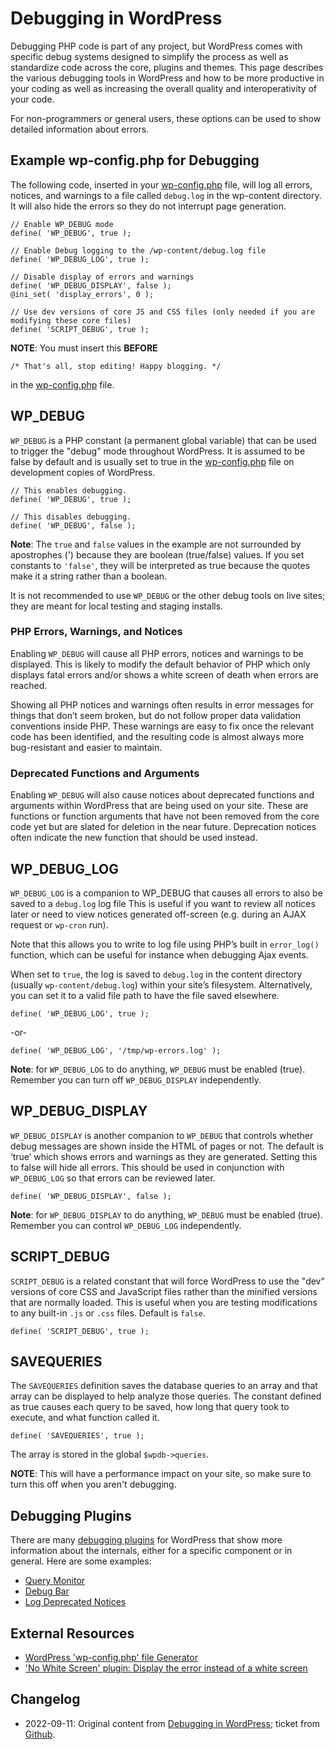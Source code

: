# Debugging in WordPress

Debugging PHP code is part of any project, but WordPress comes with specific debug systems designed to simplify the process as well as standardize code across the core, plugins and themes. This page describes the various debugging tools in WordPress and how to be more productive in your coding as well as increasing the overall quality and interoperativity of your code.

For non-programmers or general users, these options can be used to show detailed information about errors.

## Example wp-config.php for Debugging

The following code, inserted in your [wp-config.php](https://wordpress.org/documentation/article/editing-wp-config-php/) file, will log all errors, notices, and warnings to a file called `debug.log` in the wp-content directory. It will also hide the errors so they do not interrupt page generation.

```
// Enable WP_DEBUG mode
define( 'WP_DEBUG', true );
```

```
// Enable Debug logging to the /wp-content/debug.log file
define( 'WP_DEBUG_LOG', true );
```

```
// Disable display of errors and warnings
define( 'WP_DEBUG_DISPLAY', false );
@ini_set( 'display_errors', 0 );
```

```
// Use dev versions of core JS and CSS files (only needed if you are modifying these core files)
define( 'SCRIPT_DEBUG', true );
```

**NOTE**: You must insert this **BEFORE**
```
/* That's all, stop editing! Happy blogging. */
```
in the [wp-config.php](https://wordpress.org/documentation/article/editing-wp-config-php/) file.

## WP_DEBUG

`WP_DEBUG` is a PHP constant (a permanent global variable) that can be used to trigger the "debug" mode throughout WordPress. It is assumed to be false by default and is usually set to true in the [wp-config.php](https://wordpress.org/documentation/article/editing-wp-config-php/) file on development copies of WordPress.

```
// This enables debugging.
define( 'WP_DEBUG', true );
```

```
// This disables debugging.  
define( 'WP_DEBUG', false );
```

**Note**: The `true` and `false` values in the example are not surrounded by apostrophes (') because they are boolean (true/false) values. If you set constants to `'false'`, they will be interpreted as true because the quotes make it a string rather than a boolean.

It is not recommended to use `WP_DEBUG` or the other debug tools on live sites; they are meant for local testing and staging installs.

### PHP Errors, Warnings, and Notices

Enabling `WP_DEBUG` will cause all PHP errors, notices and warnings to be displayed. This is likely to modify the default behavior of PHP which only displays fatal errors and/or shows a white screen of death when errors are reached.

Showing all PHP notices and warnings often results in error messages for things that don’t seem broken, but do not follow proper data validation conventions inside PHP. These warnings are easy to fix once the relevant code has been identified, and the resulting code is almost always more bug-resistant and easier to maintain.

### Deprecated Functions and Arguments

Enabling `WP_DEBUG` will also cause notices about deprecated functions and arguments within WordPress that are being used on your site. These are functions or function arguments that have not been removed from the core code yet but are slated for deletion in the near future. Deprecation notices often indicate the new function that should be used instead.

## WP_DEBUG_LOG

`WP_DEBUG_LOG` is a companion to WP_DEBUG that causes all errors to also be saved to a `debug.log` log file This is useful if you want to review all notices later or need to view notices generated off-screen (e.g. during an AJAX request or `wp-cron` run).

Note that this allows you to write to log file using PHP’s built in `error_log()` function, which can be useful for instance when debugging Ajax events.

When set to `true`, the log is saved to `debug.log` in the content directory (usually `wp-content/debug.log`) within your site’s filesystem. Alternatively, you can set it to a valid file path to have the file saved elsewhere.

```
define( 'WP_DEBUG_LOG', true );
```

-or-

```
define( 'WP_DEBUG_LOG', '/tmp/wp-errors.log' );
```

**Note**: for `WP_DEBUG_LOG` to do anything, `WP_DEBUG` must be enabled (true). Remember you can turn off `WP_DEBUG_DISPLAY` independently.

## WP_DEBUG_DISPLAY

`WP_DEBUG_DISPLAY` is another companion to `WP_DEBUG` that controls whether debug messages are shown inside the HTML of pages or not. The default is ‘true’ which shows errors and warnings as they are generated. Setting this to false will hide all errors. This should be used in conjunction with `WP_DEBUG_LOG` so that errors can be reviewed later.

```
define( 'WP_DEBUG_DISPLAY', false );
```

**Note**: for `WP_DEBUG_DISPLAY` to do anything, `WP_DEBUG` must be enabled (true). Remember you can control `WP_DEBUG_LOG` independently.

## SCRIPT_DEBUG

`SCRIPT_DEBUG` is a related constant that will force WordPress to use the "dev" versions of core CSS and JavaScript files rather than the minified versions that are normally loaded. This is useful when you are testing modifications to any built-in `.js` or `.css` files. Default is `false`.

```
define( 'SCRIPT_DEBUG', true );
```

## SAVEQUERIES

The `SAVEQUERIES` definition saves the database queries to an array and that array can be displayed to help analyze those queries. The constant defined as true causes each query to be saved, how long that query took to execute, and what function called it.

```
define( 'SAVEQUERIES', true );
```

The array is stored in the global `$wpdb->queries`.

**NOTE**: This will have a performance impact on your site, so make sure to turn this off when you aren't debugging.

## Debugging Plugins

There are many [debugging plugins](https://wordpress.org/plugins/search.php?q=debug) for WordPress that show more information about the internals, either for a specific component or in general. Here are some examples:

* [Query Monitor](https://wordpress.org/plugins/query-monitor/)
* [Debug Bar](https://wordpress.org/plugins/debug-bar/)
* [Log Deprecated Notices](https://wordpress.org/plugins/log-deprecated-notices/)

## External Resources

* [WordPress 'wp-config.php' file Generator](http://generatewp.com/wp-config/)
* ['No White Screen' plugin: Display the error instead of a white screen](https://github.com/stracker-phil/wp-no-white-screen/)

## Changelog

- 2022-09-11: Original content from [Debugging in WordPress](https://wordpress.org/documentation/article/debugging-in-wordpress/); ticket from [Github](https://github.com/WordPress/Documentation-Issue-Tracker/issues/349).
